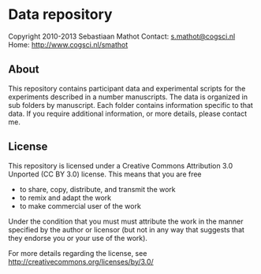 Data repository
===============

Copyright 2010-2013 Sebastiaan Mathot
Contact: <s.mathot@cogsci.nl>
Home: <http://www.cogsci.nl/smathot>

About
-----

This repository contains participant data and experimental scripts for the experiments described in a number manuscripts. The data is organized in sub folders by manuscript. Each folder contains information specific to that data. If you require additional information, or more details, please contact me.

License
-------

This repository is licensed under a Creative Commons Attribution 3.0 Unported (CC BY 3.0) license. This means that you are free

- to share, copy, distribute, and transmit the work
- to remix and adapt the work
- to make commercial user of the work

Under the condition that you must must attribute the work in the manner specified by the author or licensor (but not in any way that suggests that they endorse you or your use of the work).

For more details regarding the license, see <http://creativecommons.org/licenses/by/3.0/>
